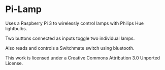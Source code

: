 Pi-Lamp
==========

Uses a Raspberry Pi 3 to wirelessly control lamps with Philips Hue lightbulbs.

Two buttons connected as inputs toggle two individual lamps.

Also reads and controls a Switchmate switch using bluetooth.

This work is licensed under a Creative Commons Attribution 3.0 Unported License.
